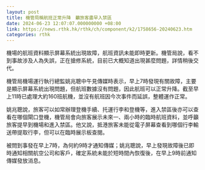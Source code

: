 ```yaml
---
layout: post
title: 機管局稱航班正常升降　籲旅客盡早入禁區
date: 2024-06-23 12:07:07.000000000 +08:00
link: https://news.rthk.hk/rthk/ch/component/k2/1758656-20240623.htm
categories: rthk
---
```


機場的航班資料顯示屏幕系統出現故障，航班資訊未能即時更新。機管局說，看不到事故涉及人為失誤，正在搶修系統，目前已大概知道出現甚麼問題，詳情稍後交代。

機管局機場運行執行總監姚兆聰中午見傳媒時表示，早上7時發現有關故障，主要是顯示屏幕系統出現問題，但航班數據沒有問題，因此航班可以正常升降。截至早上11時已處理大約160班航機，並沒有航班因今次事件而延誤，整體運作正常。

姚兆聰說，旅客可以如常辦理登機手續、托運行李和登機等，進入禁區後亦可以查看在哪個閘口登機，機管局會向旅客展示未來一、兩小時的臨時航班資料，並呼籲旅客提早到機場和進入禁區。他又說，抵港旅客未能從電子屏幕查看到哪個行李輸送帶提取行李，但可以在臨時展示板查閱。

被問到事發在早上7時，為何約9時才通知傳媒；姚兆聰說，早上發現故障後已即時通知相關航空公司和客戶，確定系統未能於短時間內恢復後，在早上9時前通知傳媒發放消息。
